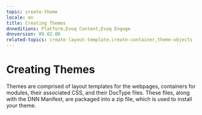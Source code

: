 ```yaml
---
topic: create-theme
locale: en
title: Creating Themes
dnneditions: Platform,Evoq Content,Evoq Engage
dnnversion: 09.02.00
related-topics: create-layout-template,create-container,theme-objects
---
```


# Creating Themes

Themes are comprised of layout templates for the webpages, containers for modules, their associated CSS, and their DocType files. These files, along with the DNN Manifest, are packaged into a zip file, which is used to install your theme.